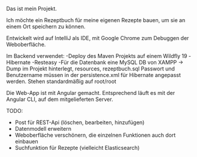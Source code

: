Das ist mein Projekt.

Ich möchte ein Rezeptbuch für meine eigenen Rezepte bauen, um sie an einem Ort speichern zu können.

Entwickelt wird auf IntelliJ als IDE, mit Google Chrome zum Debuggen der Weboberfläche.

Im Backend verwendet:
-Deploy des Maven Projekts auf einem Wildfly 19
-Hibernate
-Resteasy
-Für die Datenbank eine MySQL DB von XAMPP
-> Dump im Projekt hinterlegt, resources, rezeptbuch.sql
Passwort und Benutzername müssen in der persistence.xml für Hibernate angepasst werden. Stehen standardmäßig auf root/root



Die Web-App ist mit Angular gemacht. Entsprechend läuft es mit der Angular CLI, auf dem mitgelieferten Server.

TODO: 
- Post für REST-Api (löschen, bearbeiten, hinzufügen)
- Datenmodell erweitern
- Weboberfläche verschönern, die einzelnen Funktionen auch dort einbauen
- Suchfunktion für Rezepte (vielleicht Elasticsearch)